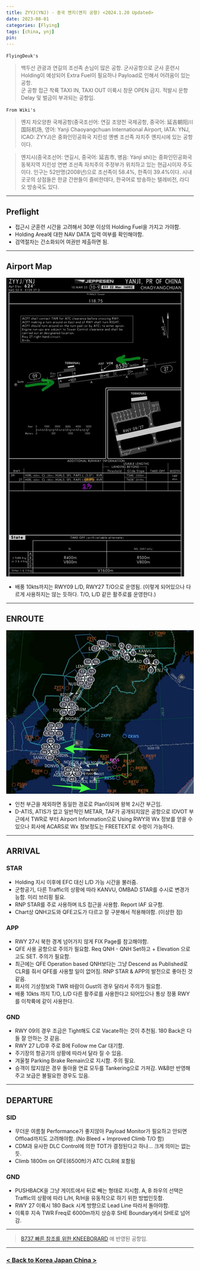 ```yaml
---
title: ZYYJ(YNJ) - 중국 옌지(옌지 공항) <2024.1.20 Updated>
date: 2023-08-01
categories: [Flying]
tags: [china, ynj]
pin:
---
```


`FlyingDeuk's`
> 백두산 관광과 연길의 조선족 손님이 많은 공항. 군사공항으로 군사 훈련시 Holding이 예상되어 Extra Fuel이 필요하나 Payload로 인해서 어려움이 있는 공항. <br>
군 공항 접근 착륙 TAXI IN, TAXI OUT 이륙시 창문 OPEN 금지. 적발시 운항 Delay 및 벌금이 부과되는 공항임. 

`From Wiki's`
> 옌지 차오양촨 국제공항(중국조선어: 연길 조양천 국제공항, 중국어: 延吉朝阳川国际机场, 영어: Yanji Chaoyangchuan International Airport, IATA: YNJ, ICAO: ZYYJ)은 중화인민공화국 지린성 옌볜 조선족 자치주 옌지시에 있는 공항이다.

> 옌지시(중국조선어: 연길시, 중국어: 延吉市, 병음: Yánjí shì)는 중화인민공화국 동북지역 지린성 연변 조선족 자치주의 주정부가 위치하고 있는 현급시이자 주도이다. 인구는 52만명(2008년)으로 조선족이 58.4%, 한족이 39.4%이다. 시내 곳곳의 상점들은 한글 간판들이 즐비한데다, 한국어로 방송하는 텔레비전, 라디오 방송국도 있다.

--------

## Preflight
- 접근시 군훈련 시간을 고려해서 30분 이상의 Holding Fuel을 가지고 가야함. 
- Holding Area에 대한 NAV DATA 입력 여부를 확인해야함. 
- 검역절차는 간소화되어 여권만 제출하면 됨. 


---------

## Airport Map
![ynj](/img/flying/airport/ynj_ap.jpg)
- 배풍 10kts까지는 RWY09 L/D, RWY27 T/O으로 운영됨. (이렇게 되어있으나 다르게 사용하지는 않는 듯하다. T/O, L/D 같은 활주로를 운영한다.) 


------------

## ENROUTE

![ynj](/img/flying/airport/icnynj.jpg)
- 인천 부근을 제외하면 동일한 경로로 Plan이되며 왕복 2시간 부근임. 
- D-ATIS, ATIS가 없고 일반적인 METAR, TAF가 공개되지않은 공항으로 IDVOT 부근에서 TWR로 부터 Airport Information으로 Using RWY와 Wx 정보를 얻을 수 있으나 회사에 ACARS로 Wx 정보정도는 FREETEXT로 수령이 가능하다. 

--------

## ARRIVAL
### STAR
- Holding 지시 이후에 EFC 대신 L/D 가능 시간을 불러줌. 
- 군항공기, 다른 Traffic의 상황에 따라 KANVU, OMBAD STAR를 수시로 변경가능함. 미리 브리핑 필요. 
- RNP STAR를 주로 사용하며 ILS 접근을 사용함. Report IAF 요구함. 
- Chart상 QNH고도와 QFE고도가 다르고 잘 구분해서 적용해야함. (이상한 점)


### APP
- RWY 27시 북한 경계 넘어가지 않게 FIX Page를 참고해야함. 
- QFE 사용 공항으로 주의가 필요함. Req QNH - QNH Set하고 + Elevation 으로 고도 SET. 주의가 필요함. 
- 최근에는 QFE Operation based QNH보다는 그냥 Descend as Published로 CLR를 줘서 QFE를 사용할 일이 없어짐. RNP STAR & APP의 발전으로 좋아진 것 같음. 
- 회사의 기상정보와 TWR 바람이 Gust의 경우 달라서 주의가 필요함. 
- 배풍 10kts 까지 T/O, L/D 다른 활주로를 사용한다고 되어있으나 통상 정풍 RWY를 이착륙에 같이 사용한다. 

### GND
- RWY 09의 경우 조금은 Tight해도 C로 Vacate하는 것이 추천됨. 180 Back은 다들 잘 안하는 것 같음. 
- RWY 27 L/D후 주로 B에 Follow me Car 대기함. 
- 주기장의 항공기의 상황에 따라서 달라 질 수 있음. 
- 겨울철 Parking Brake Remain으로 지시함. 주의 필요. 
- 승객이 많지않은 경우 돌아올 연료 모두를 Tankering으로 가져감. W&B만 반영해주고 보급은 불필요한 경우도 있음. 

-------

## DEPARTURE
### SID
- 무더운 여름철 Performance가 좋지않아 Payload Monitor가 필요하고 안되면 Offload까지도 고려해야함. (No Bleed + Improved Climb T/O 함)
- CDM과 유사한 DLC Control에 의한 TOT가 결정된다고 하나... 크게 의미는 없는 듯. 
- Climb 1800m on QFE(6500ft)가 ATC CLR에 포함됨

### GND
- PUSHBACK을 그냥 게이트에서 뒤로 빼는 형태로 지시함. A, B 좌우의 선택은 Traffic의 상황에 따라 L/H, R/H을 유동적으로 하기 위한 방법인듯함. 
- RWY 27 이륙시 180 Back 시계 방향으로 Lead Line 따라서 돌아야함.  
- 이륙후 지속 TWR Freq로 6000m까지 상승후 SHE Boundary에서 SHE로 넘어감. 


----

> [B737 빠른 참조를 위한 KNEEBORARD](/posts/B737-kneeboard/) 에 반영된 공항임. 

-------


### [< Back to Korea Japan China >](/posts/KoreaJapanChina/)
